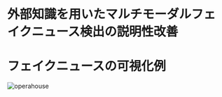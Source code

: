 # 外部知識を用いたマルチモーダルフェイクニュース検出の説明性改善

# フェイクニュースの可視化例
![operahouse](https://user-images.githubusercontent.com/62968285/234152107-cb9bef6a-1081-4d68-bb8f-8bfa575a2b27.png)
